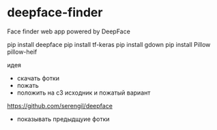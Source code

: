 # deepface-finder
Face finder web app powered by DeepFace

pip install deepface
pip install tf-keras
pip install gdown
pip install Pillow pillow-heif

идея
- скачать фотки
- пожать
- положить на с3 исходник и пожатый вариант

https://github.com/serengil/deepface

- показывать предыдщуие фотки
